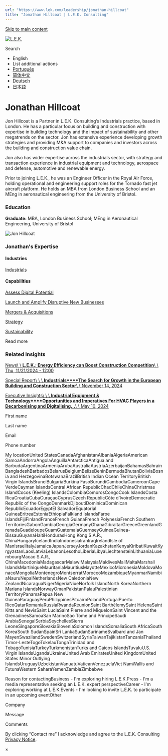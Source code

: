 ```yaml
---
url: "https://www.lek.com/leadership/jonathan-hillcoat"
title: "Jonathan Hillcoat | L.E.K. Consulting"
---
```


[Skip to main content](https://www.lek.com/leadership/jonathan-hillcoat#main-content)

[![L.E.K.](https://www.lek.com/themes/lek/images/new-logo.svg)](https://www.lek.com/ "L.E.K.")

Search

- English
- List additional actions
- [Português](https://www.lek.com/pt-br/lek-brazil)
- [简体中文](https://www.lek.com/zh-hant/lek-china)
- [Deutsch](https://www.lek.com/de/lek-germany)
- [日本語](https://www.lek.com/ja/lek-japan)

# Jonathan Hillcoat

Jon Hillcoat is a Partner in L.E.K. Consulting’s Industrials practice, based in London. He has a particular focus on building and construction with expertise in building technology and the impact of sustainability and other megatrends on the sector. Jon has extensive experience developing growth strategies and providing M&A support to companies and investors across the building and construction value chain.

Jon also has wider expertise across the industrials sector, with strategy and transaction experience in industrial equipment and technology, aerospace and defense, automotive and renewable energy.

Prior to joining L.E.K., he was an Engineer Officer in the Royal Air Force, holding operational and engineering support roles for the Tornado fast jet aircraft platform. He holds an MBA from London Business School and an MEng in aeronautical engineering from the University of Bristol.

### Education

**Graduate:** MBA, London Business School; MEng in Aeronautical Engineering, University of Bristol

![Jon Hillcoat](https://www.lek.com/sites/default/files/profile-images/jon-hillcoat_web.jpg)

### Jonathan's Expertise

#### Industries

[Industrials](https://www.lek.com/industries/industrials)

#### Capabilities

[Assess Digital Potential](https://www.lek.com/capabilities/digital/digital-potential)

[Launch and Amplify Disruptive New Businesses](https://www.lek.com/capabilities/digital/disruptive-business)

[Mergers & Acquisitions](https://www.lek.com/capabilities/mergers-acquisitions)

[Strategy](https://www.lek.com/capabilities/strategy)

[Sustainability](https://www.lek.com/capabilities/sustainability)

Read more

### Related Insights

[News\\
\\
**L.E.K.: Energy Efficiency can Boost Construction Competition**\\
\\
Thu, 11/21/2024 - 12:00](https://www.lek.com/press/lek-energy-efficiency-can-boost-construction-competition)

[Special Report\\
\\
\\
**Industrials****The Search for Growth in the European Building and Construction Sector**\\
\\
November 14, 2024](https://www.lek.com/insights/ind/eu/sr/search-growth-european-building-and-construction-sector)

[Executive Insights\\
\\
\\
**Industrial Equipment & Technology****Opportunities and Imperatives For HVAC Players in a Decarbonising and Digitalising…**\\
\\
May 10, 2024](https://www.lek.com/insights/ind/eu/ei/opportunities-and-imperatives-hvac-players-decarbonising-and-digitalising)

First name

Last name

Email

Phone number

My locationUnited StatesCanadaAfghanistanAlbaniaAlgeriaAmerican SamoaAndorraAngolaAnguillaAntarcticaAntigua and BarbudaArgentinaArmeniaArubaAustraliaAustriaAzerbaijanBahamasBahrainBangladeshBarbadosBelarusBelgiumBelizeBeninBermudaBhutanBoliviaBosnia and HerzegovinaBotswanaBrazilBritish Indian Ocean TerritoryBritish Virgin IslandsBruneiBulgariaBurkina FasoBurundiCambodiaCameroonCape VerdeCayman IslandsCentral African RepublicChadChileChinaChristmas IslandCocos (Keeling) IslandsColombiaComorosCongoCook IslandsCosta RicaCroatiaCubaCuraçaoCyprusCzech RepublicCôte d’IvoireDemocratic Republic of the CongoDenmarkDjiboutiDominicaDominican RepublicEcuadorEgyptEl SalvadorEquatorial GuineaEritreaEstoniaEthiopiaFalkland IslandsFaroe IslandsFijiFinlandFranceFrench GuianaFrench PolynesiaFrench Southern TerritoriesGabonGambiaGeorgiaGermanyGhanaGibraltarGreeceGreenlandGrenadaGuadeloupeGuamGuatemalaGuernseyGuineaGuinea-BissauGuyanaHaitiHondurasHong Kong S.A.R., ChinaHungaryIcelandIndiaIndonesiaIranIraqIrelandIsle of ManIsraelItalyJamaicaJapanJerseyJordanKazakhstanKenyaKiribatiKuwaitKyrgyzstanLaosLatviaLebanonLesothoLiberiaLibyaLiechtensteinLithuaniaLuxembourgMacao S.A.R., ChinaMacedoniaMadagascarMalawiMalaysiaMaldivesMaliMaltaMarshall IslandsMartiniqueMauritaniaMauritiusMayotteMexicoMicronesiaMoldovaMonacoMongoliaMontenegroMontserratMoroccoMozambiqueMyanmarNamibiaNauruNepalNetherlandsNew CaledoniaNew ZealandNicaraguaNigerNigeriaNiueNorfolk IslandNorth KoreaNorthern Mariana IslandsNorwayOmanPakistanPalauPalestinian TerritoryPanamaPapua New GuineaParaguayPeruPhilippinesPitcairnPolandPortugalPuerto RicoQatarRomaniaRussiaRwandaRéunionSaint BarthélemySaint HelenaSaint Kitts and NevisSaint LuciaSaint Pierre and MiquelonSaint Vincent and the GrenadinesSamoaSan MarinoSao Tome and PrincipeSaudi ArabiaSenegalSerbiaSeychellesSierra LeoneSingaporeSlovakiaSloveniaSolomon IslandsSomaliaSouth AfricaSouth KoreaSouth SudanSpainSri LankaSudanSurinameSvalbard and Jan MayenSwazilandSwedenSwitzerlandSyriaTaiwanTajikistanTanzaniaThailandTimor-LesteTogoTokelauTongaTrinidad and TobagoTunisiaTurkeyTurkmenistanTurks and Caicos IslandsTuvaluU.S. Virgin IslandsUgandaUkraineUnited Arab EmiratesUnited KingdomUnited States Minor Outlying IslandsUruguayUzbekistanVanuatuVaticanVenezuelaViet NamWallis and FutunaWestern SaharaYemenZambiaZimbabwe

Reason for contactingBusiness - I'm exploring hiring L.E.K.Press - I'm a media representative seeking an L.E.K. expert perspectiveCareer - I'm exploring working at L.E.K.Events - I'm looking to invite L.E.K. to participate in an upcoming eventOther

Company

Message

Comments

By clicking “Contact me” I acknowledge and agree to the L.E.K. Consulting [Privacy Notice](https://www.lek.com/lek-consulting-privacy-policy).

×